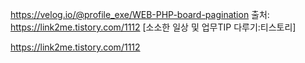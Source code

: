 https://velog.io/@profile_exe/WEB-PHP-board-pagination
출처: https://link2me.tistory.com/1112 [소소한 일상 및 업무TIP 다루기:티스토리]


https://link2me.tistory.com/1112
